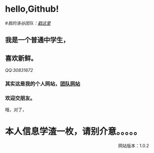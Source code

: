 # hello,Github!
#*我的洛谷团队：[戳这里](https://www.luogu.org/team/show?teamid=2342)*
## 我是一个普通中学生，
## 喜欢新鲜。
*QQ:30831672*
### 其实这是我的个人网站，[团队网站](http://www.rochine.icoc.me)
### 欢迎交朋友。
哦，对了，
# 本人信息学渣一枚，请别介意。。。。。
                                                                                               网站版本：1.0.2
